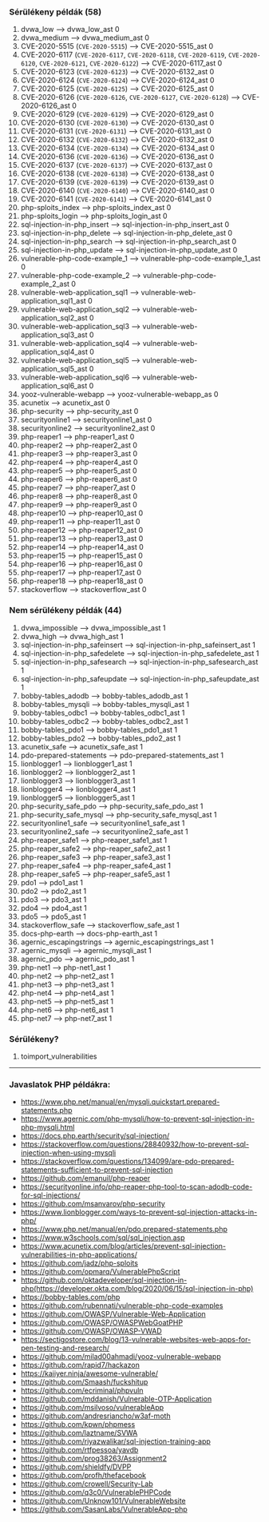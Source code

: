 ### Sérülékeny példák (58)

1. dvwa_low --> dvwa_low_ast 0
1. dvwa_medium --> dvwa_medium_ast 0
1. CVE-2020-5515 (`CVE-2020-5515`) --> CVE-2020-5515_ast 0
1. CVE-2020-6117 (`CVE-2020-6117`, `CVE-2020-6118`, `CVE-2020-6119`, `CVE-2020-6120`, `CVE-2020-6121`, `CVE-2020-6122`) -->  CVE-2020-6117_ast 0
1. CVE-2020-6123 (`CVE-2020-6123`) --> CVE-2020-6132_ast 0
1. CVE-2020-6124 (`CVE-2020-6124`) --> CVE-2020-6124_ast 0
1. CVE-2020-6125 (`CVE-2020-6125`) --> CVE-2020-6125_ast 0
1. CVE-2020-6126 (`CVE-2020-6126`, `CVE-2020-6127`, `CVE-2020-6128`) --> CVE-2020-6126_ast 0
1. CVE-2020-6129 (`CVE-2020-6129`) --> CVE-2020-6129_ast 0
1. CVE-2020-6130 (`CVE-2020-6130`) --> CVE-2020-6130_ast 0
1. CVE-2020-6131 (`CVE-2020-6131`) --> CVE-2020-6131_ast 0
1. CVE-2020-6132 (`CVE-2020-6132`) --> CVE-2020-6132_ast 0
1. CVE-2020-6134 (`CVE-2020-6134`) --> CVE-2020-6134_ast 0
1. CVE-2020-6136 (`CVE-2020-6136`) --> CVE-2020-6136_ast 0
1. CVE-2020-6137 (`CVE-2020-6137`) --> CVE-2020-6137_ast 0
1. CVE-2020-6138 (`CVE-2020-6138`) --> CVE-2020-6138_ast 0
1. CVE-2020-6139 (`CVE-2020-6139`) --> CVE-2020-6139_ast 0
1. CVE-2020-6140 (`CVE-2020-6140`) --> CVE-2020-6140_ast 0
1. CVE-2020-6141 (`CVE-2020-6141`) --> CVE-2020-6141_ast 0
1. php-sploits_index --> php-sploits_index_ast 0
1. php-sploits_login --> php-sploits_login_ast 0
1. sql-injection-in-php_insert --> sql-injection-in-php_insert_ast 0
1. sql-injection-in-php_delete --> sql-injection-in-php_delete_ast 0
1. sql-injection-in-php_search --> sql-injection-in-php_search_ast 0
1. sql-injection-in-php_update --> sql-injection-in-php_update_ast 0
1. vulnerable-php-code-example_1 --> vulnerable-php-code-example_1_ast 0
1. vulnerable-php-code-example_2 --> vulnerable-php-code-example_2_ast 0
1. vulnerable-web-application_sql1 --> vulnerable-web-application_sql1_ast 0
1. vulnerable-web-application_sql2 --> vulnerable-web-application_sql2_ast 0
1. vulnerable-web-application_sql3 --> vulnerable-web-application_sql3_ast 0
1. vulnerable-web-application_sql4 --> vulnerable-web-application_sql4_ast 0
1. vulnerable-web-application_sql5 --> vulnerable-web-application_sql5_ast 0
1. vulnerable-web-application_sql6 --> vulnerable-web-application_sql6_ast 0
1. yooz-vulnerable-webapp --> yooz-vulnerable-webapp_as 0
1. acunetix --> acunetix_ast 0
1. php-security --> php-security_ast 0
1. securityonline1 --> securityonline1_ast 0
1. securityonline2 --> securityonline2_ast 0
1. php-reaper1 --> php-reaper1_ast 0
1. php-reaper2 --> php-reaper2_ast 0
1. php-reaper3 --> php-reaper3_ast 0
1. php-reaper4 --> php-reaper4_ast 0
1. php-reaper5 --> php-reaper5_ast 0
1. php-reaper6 --> php-reaper6_ast 0
1. php-reaper7 --> php-reaper7_ast 0
1. php-reaper8 --> php-reaper8_ast 0
1. php-reaper9 --> php-reaper9_ast 0
1. php-reaper10 --> php-reaper10_ast 0
1. php-reaper11 --> php-reaper11_ast 0
1. php-reaper12 --> php-reaper12_ast 0
1. php-reaper13 --> php-reaper13_ast 0
1. php-reaper14 --> php-reaper14_ast 0
1. php-reaper15 --> php-reaper15_ast 0
1. php-reaper16 --> php-reaper16_ast 0
1. php-reaper17 --> php-reaper17_ast 0
1. php-reaper18 --> php-reaper18_ast 0
1. stackoverflow --> stackoverflow_ast 0

### Nem sérülékeny példák (44)

1. dvwa_impossible --> dvwa_impossible_ast 1
2. dvwa_high --> dvwa_high_ast 1
3. sql-injection-in-php_safeinsert --> sql-injection-in-php_safeinsert_ast 1
4. sql-injection-in-php_safedelete --> sql-injection-in-php_safedelete_ast 1
5. sql-injection-in-php_safesearch --> sql-injection-in-php_safesearch_ast 1
6. sql-injection-in-php_safeupdate --> sql-injection-in-php_safeupdate_ast 1
7. bobby-tables_adodb --> bobby-tables_adodb_ast 1
8. bobby-tables_mysqli --> bobby-tables_mysqli_ast 1
9. bobby-tables_odbc1 --> bobby-tables_odbc1_ast 1
10. bobby-tables_odbc2 --> bobby-tables_odbc2_ast 1
11. bobby-tables_pdo1 --> bobby-tables_pdo1_ast 1
12. bobby-tables_pdo2 --> bobby-tables_pdo2_ast 1
13. acunetix_safe --> acunetix_safe_ast 1
14. pdo-prepared-statements --> pdo-prepared-statements_ast 1
15. lionblogger1 --> lionblogger1_ast 1
16. lionblogger2 --> lionblogger2_ast 1
17. lionblogger3 --> lionblogger3_ast 1
18. lionblogger4 --> lionblogger4_ast 1
19. lionblogger5 --> lionblogger5_ast 1
20. php-security_safe_pdo -->  php-security_safe_pdo_ast 1
21. php-security_safe_mysql --> php-security_safe_mysql_ast 1
22. securityonline1_safe --> securityonline1_safe_ast 1
23. securityonline2_safe --> securityonline2_safe_ast 1
24. php-reaper_safe1 --> php-reaper_safe1_ast 1
25. php-reaper_safe2 --> php-reaper_safe2_ast 1
26. php-reaper_safe3 --> php-reaper_safe3_ast 1
27. php-reaper_safe4 --> php-reaper_safe4_ast 1
28. php-reaper_safe5 --> php-reaper_safe5_ast 1
29. pdo1 --> pdo1_ast 1
30. pdo2 --> pdo2_ast 1
31. pdo3 --> pdo3_ast 1
32. pdo4 --> pdo4_ast 1
33. pdo5 --> pdo5_ast 1
34. stackoverflow_safe --> stackoverflow_safe_ast 1
35. docs-php-earth --> docs-php-earth_ast 1
36. agernic_escapingstrings --> agernic_escapingstrings_ast 1
37. agernic_mysqli --> agernic_mysqli_ast 1
38. agernic_pdo --> agernic_pdo_ast 1
39. php-net1 --> php-net1_ast 1
40. php-net2 --> php-net2_ast 1
41. php-net3 --> php-net3_ast 1
42. php-net4 --> php-net4_ast 1
43. php-net5 --> php-net5_ast 1
44. php-net6 --> php-net6_ast 1
45. php-net7 --> php-net7_ast 1

### Sérülékeny?

1. toimport_vulnerabilities

-----------------------

### Javaslatok PHP példákra:

* https://www.php.net/manual/en/mysqli.quickstart.prepared-statements.php
* https://www.agernic.com/php-mysqli/how-to-prevent-sql-injection-in-php-mysqli.html
* https://docs.php.earth/security/sql-injection/
* https://stackoverflow.com/questions/28840932/how-to-prevent-sql-injection-when-using-mysqli
* https://stackoverflow.com/questions/134099/are-pdo-prepared-statements-sufficient-to-prevent-sql-injection
* https://github.com/emanuil/php-reaper
* https://securityonline.info/php-reaper-php-tool-to-scan-adodb-code-for-sql-injections/
* https://github.com/msanvarov/php-security
* https://www.lionblogger.com/ways-to-prevent-sql-injection-attacks-in-php/
* https://www.php.net/manual/en/pdo.prepared-statements.php
* https://www.w3schools.com/sql/sql_injection.asp
* https://www.acunetix.com/blog/articles/prevent-sql-injection-vulnerabilities-in-php-applications/
* https://github.com/jadz/php-sploits
* https://github.com/opmarq/VulnerablePhpScript
* https://github.com/oktadeveloper/sql-injection-in-php(https://developer.okta.com/blog/2020/06/15/sql-injection-in-php)
* https://bobby-tables.com/php
* https://github.com/rubennati/vulnerable-php-code-examples
* https://github.com/OWASP/Vulnerable-Web-Application
* https://github.com/OWASP/OWASPWebGoatPHP
* https://github.com/OWASP/OWASP-VWAD
* https://sectigostore.com/blog/13-vulnerable-websites-web-apps-for-pen-testing-and-research/
* https://github.com/milad00ahmadi/yooz-vulnerable-webapp
* https://github.com/rapid7/hackazon
* https://kaiiyer.ninja/awesome-vulnerable/
* https://github.com/Smaash/fuckshitup
* https://github.com/ecriminal/phpvuln
* https://github.com/mddanish/Vulnerable-OTP-Application
* https://github.com/msilvoso/vulnerableApp
* https://github.com/andresriancho/w3af-moth
* https://github.com/kpwn/phpmess
* https://github.com/laztname/SVWA
* https://github.com/riyazwalikar/sql-injection-training-app
* https://github.com/rtfpessoa/yavdb
* https://github.com/prog38263/Assignment2
* https://github.com/shieldfy/DVPP
* https://github.com/profh/thefacebook
* https://github.com/crowell/Security-Lab
* https://github.com/q3c0/VulnerablePHPCode
* https://github.com/Unknow101/VulnerableWebsite
* https://github.com/SasanLabs/VulnerableApp-php
